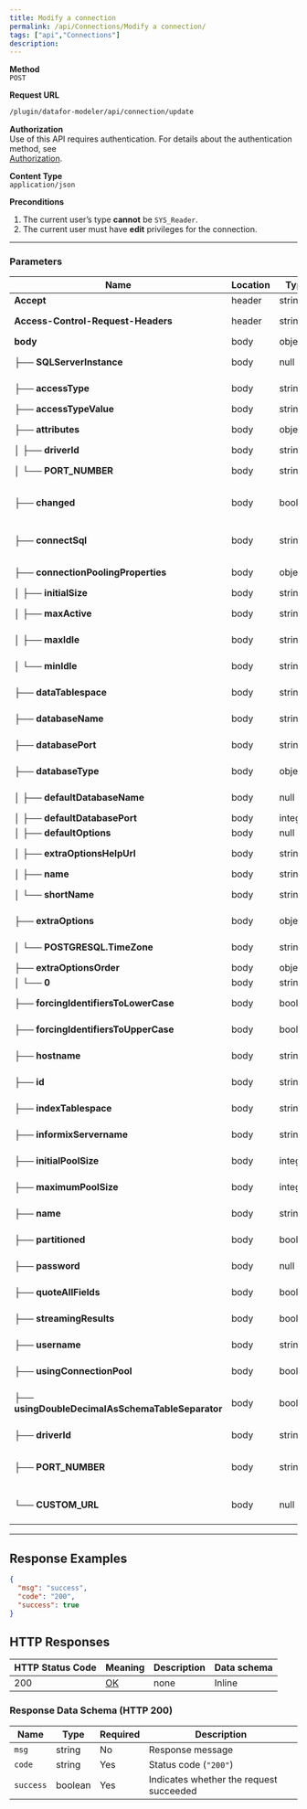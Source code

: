 ```yaml
---
title: Modify a connection
permalink: /api/Connections/Modify a connection/
tags: ["api","Connections"]
description: 
---
```


**Method**  
`POST`

**Request URL**
```html
/plugin/datafor-modeler/api/connection/update
```

**Authorization**  
Use of this API requires authentication. For details about the authentication method, see  
[Authorization](/api/index/#_5-authentication-security).

**Content Type**  
`application/json`

**Preconditions**
1. The current user’s type **cannot** be `SYS_Reader`.
2. The current user must have **edit** privileges for the connection.

---

### **Parameters**

| Name                                     | Location | Type     | Required | Description                                             |
|------------------------------------------|----------|----------|----------|---------------------------------------------------------|
| **Accept**                               | header   | string   | No       | E.g., `application/json`                                |
| **Access-Control-Request-Headers**       | header   | string   | No       | Headers used during the request (CORS)                 |
| **body**                                 | body     | object   | No       | Overall JSON payload                                    |
| ├── **SQLServerInstance**               | body     | null     | No  | For SQL Server; null if not used                        |
| ├── **accessType**                      | body     | string   | Yes | Type of connection access (e.g., `NATIVE`)             |
| ├── **accessTypeValue**                 | body     | string   | Yes | Same as `accessType`                                   |
| ├── **attributes**                      | body     | object   | Yes | Additional connection attributes                        |
| │   ├── **driverId**                    | body     | string   | Yes | E.g., `postgresql`                                      |
| │   └── **PORT_NUMBER**                 | body     | string   | Yes | Database port (e.g., `25432`)                           |
| ├── **changed**                         | body     | boolean  | No  | Indicates if the connection config has changed          |
| ├── **connectSql**                      | body     | string   | No  | SQL to run when establishing the connection (optional) |
| ├── **connectionPoolingProperties**     | body     | object   | Yes | Connection pool settings                                |
| │   ├── **initialSize**                 | body     | string   | Yes | Initial size of the pool                               |
| │   ├── **maxActive**                   | body     | string   | Yes | Maximum active connections                             |
| │   ├── **maxIdle**                     | body     | string   | Yes | Maximum idle connections                               |
| │   └── **minIdle**                     | body     | string   | Yes | Minimum idle connections                               |
| ├── **dataTablespace**                  | body     | string   | Yes | Tablespace for data (if applicable)                    |
| ├── **databaseName**                    | body     | string   | Yes | Name of the database (e.g., `foodmart`)                |
| ├── **databasePort**                    | body     | string   | Yes | Port for the database (e.g., `25432`)                  |
| ├── **databaseType**                    | body     | object   | Yes | Info about the database type                           |
| │   ├── **defaultDatabaseName**         | body     | null     | Yes | Default DB name (null if not specified)                |
| │   ├── **defaultDatabasePort**         | body     | integer  | Yes | Default port (e.g., `5432`)                            |
| │   ├── **defaultOptions**              | body     | null     | Yes | Default driver options                                 |
| │   ├── **extraOptionsHelpUrl**         | body     | string   | Yes | URL for documentation of extra options                 |
| │   ├── **name**                        | body     | string   | Yes | E.g., `PostgreSQL`                                     |
| │   └── **shortName**                   | body     | string   | Yes | Abbreviated name (e.g., `POSTGRESQL`)                  |
| ├── **extraOptions**                    | body     | object   | Yes | Additional driver-specific options                     |
| │   └── **POSTGRESQL.TimeZone**         | body     | string   | Yes | Time zone setting (e.g., `Australia/Melbourne`)         |
| ├── **extraOptionsOrder**               | body     | object   | Yes | Order of extra options                                 |
| │   └── **0**                           | body     | string   | Yes | First item in the order                                |
| ├── **forcingIdentifiersToLowerCase**   | body     | boolean  | Yes | Whether to force identifiers to lowercase              |
| ├── **forcingIdentifiersToUpperCase**   | body     | boolean  | Yes | Whether to force identifiers to uppercase              |
| ├── **hostname**                        | body     | string   | Yes | Host IP or domain (e.g., `127.0.0.1`)                  |
| ├── **id**                              | body     | string   | Yes | Unique ID for this connection                          |
| ├── **indexTablespace**                 | body     | string   | Yes | Tablespace for indexes (if applicable)                 |
| ├── **informixServername**              | body     | string   | Yes | For Informix only; otherwise empty                     |
| ├── **initialPoolSize**                 | body     | integer  | Yes | Initial number of connections in the pool              |
| ├── **maximumPoolSize**                 | body     | integer  | Yes | Maximum size of the pool                               |
| ├── **name**                            | body     | string   | Yes | Connection name (e.g., `foodmart2`)                    |
| ├── **partitioned**                     | body     | boolean  | Yes | Whether the database is partitioned                    |
| ├── **password**                        | body     | null     | Yes | Database password (null if not changed)                |
| ├── **quoteAllFields**                  | body     | boolean  | Yes | Whether to quote all SQL fields                        |
| ├── **streamingResults**                | body     | boolean  | Yes | Whether to use streaming results                       |
| ├── **username**                        | body     | string   | Yes | Database user (e.g., `postgres`)                       |
| ├── **usingConnectionPool**             | body     | boolean  | Yes | Whether to use a connection pool                       |
| ├── **usingDoubleDecimalAsSchemaTableSeparator** | body | boolean | Yes | If true, double decimals are used as schema-table separators |
| ├── **driverId**                        | body     | string   | Yes | Driver ID (duplicate of `attributes.driverId`)         |
| ├── **PORT_NUMBER**                     | body     | string   | Yes | Database port (duplicate of `attributes.PORT_NUMBER`)  |
| └── **CUSTOM_URL**                      | body     | null     | No  | Custom JDBC URL if using a non-default driver config   |

---

## **Response Examples**

```json
{
  "msg": "success",
  "code": "200",
  "success": true
}
```

## **HTTP Responses**

| HTTP Status Code | Meaning                                                                 | Description | Data schema |
|------------------|-------------------------------------------------------------------------|------------|------------|
| 200              | [OK](https://tools.ietf.org/html/rfc7231#section-6.3.1)                | none       | Inline     |

### **Response Data Schema (HTTP 200)**

| Name      | Type    | Required | Description         |
|-----------|---------|----------|---------------------|
| `msg`     | string  | No       | Response message    |
| `code`    | string  | Yes      | Status code (`"200"`) |
| `success` | boolean | Yes      | Indicates whether the request succeeded |